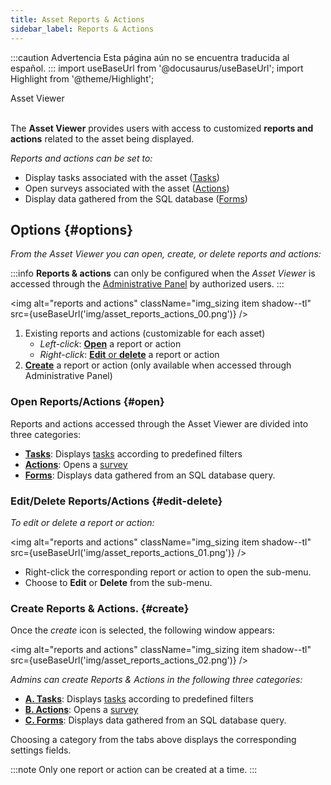 ```yaml
---
title: Asset Reports & Actions
sidebar_label: Reports & Actions
---
```


:::caution Advertencia
Esta página aún no se encuentra traducida al español.
:::
import useBaseUrl from '@docusaurus/useBaseUrl';
import Highlight from '@theme/Highlight';

<span className="hero__subtitle">Asset Viewer</span>
<br/>
<br/>

The **Asset Viewer** provides users with access to customized **reports and actions** related to the asset being displayed.

_Reports and actions can be set to:_
- Display tasks associated with the asset ([Tasks](/docs/documentation/admin/database/asset_tasks))
- Open surveys associated with the asset ([Actions](/docs/documentation/admin/database/asset_actions))
- Display data gathered from the SQL database ([Forms](/docs/documentation/admin/database/asset_forms))




## Options {#options}
_From the Asset Viewer you can open, create, or delete reports and actions:_

:::info
**Reports & actions** can only be configured when the _Asset Viewer_ is accessed through the [Administrative Panel](/docs/documentation/admin/database/admin_elements#edit-element) by authorized users.
:::

<img alt="reports and actions" className="img_sizing item shadow--tl" src={useBaseUrl('img/asset_reports_actions_00.png')} />
<br/>

1. Existing reports and actions (customizable for each asset)
    - _Left-click_: [**Open**](#open) a report or action
    - _Right-click_: [**Edit** or **delete**](#edit-delete) a report or action
2. [**Create**](#create) a report or action (only available when accessed through Administrative Panel)

### Open Reports/Actions {#open}
Reports and actions accessed through the Asset Viewer are divided into three categories:
- [**Tasks**](/docs/documentation/admin/database/asset_tasks): Displays [tasks](/docs/documentation/client/tasks/overview) according to predefined filters
- [**Actions**](/docs/documentation/admin/database/asset_actions): Opens a [survey](/docs/documentation/client/surveys)
- [**Forms**](/docs/documentation/admin/database/asset_forms): Displays data gathered from an SQL database query.


### Edit/Delete Reports/Actions {#edit-delete}
_To edit or delete a report or action:_

<img alt="reports and actions" className="img_sizing item shadow--tl" src={useBaseUrl('img/asset_reports_actions_01.png')} />
<br/>

- Right-click the corresponding report or action to open the sub-menu.
- Choose to **Edit** or **Delete** from the sub-menu.

### Create Reports & Actions. {#create}
Once the _create_ icon is selected, the following window appears:

<img alt="reports and actions" className="img_sizing item shadow--tl" src={useBaseUrl('img/asset_reports_actions_02.png')} />
<br/>

_Admins can create Reports & Actions in the following three categories:_

- [**A. Tasks**](/docs/documentation/admin/database/asset_tasks): Displays [tasks](/docs/documentation/client/tasks/taskview) according to predefined filters
- [**B. Actions**](/docs/documentation/admin/database/asset_actions): Opens a [survey](/docs/documentation/client/surveys)
- [**C. Forms**](/docs/documentation/admin/database/asset_forms): Displays data gathered from an SQL database query.

Choosing a category from the tabs above displays the corresponding settings fields.

:::note
Only one report or action can be created at a time. 
:::
